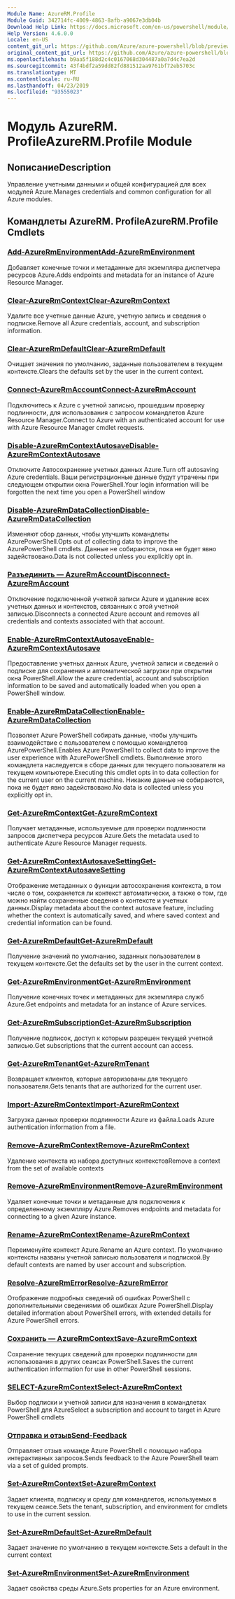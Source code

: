 ```yaml
---
Module Name: AzureRM.Profile
Module Guid: 342714fc-4009-4863-8afb-a9067e3db04b
Download Help Link: https://docs.microsoft.com/en-us/powershell/module/azurerm.profile
Help Version: 4.6.0.0
Locale: en-US
content_git_url: https://github.com/Azure/azure-powershell/blob/preview/src/ResourceManager/Profile/Commands.Profile/help/AzureRM.Profile.md
original_content_git_url: https://github.com/Azure/azure-powershell/blob/preview/src/ResourceManager/Profile/Commands.Profile/help/AzureRM.Profile.md
ms.openlocfilehash: b9aa5f188d2c4c0167068d304487a0a7d4c7ea2d
ms.sourcegitcommit: 43f4bdf2a59dd82fd881512aa9761bf72eb5703c
ms.translationtype: MT
ms.contentlocale: ru-RU
ms.lasthandoff: 04/23/2019
ms.locfileid: "93555023"
---
```

# <span data-ttu-id="1c5d5-101">Модуль AzureRM. Profile</span><span class="sxs-lookup"><span data-stu-id="1c5d5-101">AzureRM.Profile Module</span></span>
## <span data-ttu-id="1c5d5-102">Nописание</span><span class="sxs-lookup"><span data-stu-id="1c5d5-102">Description</span></span>
<span data-ttu-id="1c5d5-103">Управление учетными данными и общей конфигурацией для всех модулей Azure.</span><span class="sxs-lookup"><span data-stu-id="1c5d5-103">Manages credentials and common configuration for all Azure modules.</span></span>

## <span data-ttu-id="1c5d5-104">Командлеты AzureRM. Profile</span><span class="sxs-lookup"><span data-stu-id="1c5d5-104">AzureRM.Profile Cmdlets</span></span>
### [<span data-ttu-id="1c5d5-105">Add-AzureRmEnvironment</span><span class="sxs-lookup"><span data-stu-id="1c5d5-105">Add-AzureRmEnvironment</span></span>](Add-AzureRmEnvironment.md)
<span data-ttu-id="1c5d5-106">Добавляет конечные точки и метаданные для экземпляра диспетчера ресурсов Azure.</span><span class="sxs-lookup"><span data-stu-id="1c5d5-106">Adds endpoints and metadata for an instance of Azure Resource Manager.</span></span>

### [<span data-ttu-id="1c5d5-107">Clear-AzureRmContext</span><span class="sxs-lookup"><span data-stu-id="1c5d5-107">Clear-AzureRmContext</span></span>](Clear-AzureRmContext.md)
<span data-ttu-id="1c5d5-108">Удалите все учетные данные Azure, учетную запись и сведения о подписке.</span><span class="sxs-lookup"><span data-stu-id="1c5d5-108">Remove all Azure credentials, account, and subscription information.</span></span>

### [<span data-ttu-id="1c5d5-109">Clear-AzureRmDefault</span><span class="sxs-lookup"><span data-stu-id="1c5d5-109">Clear-AzureRmDefault</span></span>](Clear-AzureRmDefault.md)
<span data-ttu-id="1c5d5-110">Очищает значения по умолчанию, заданные пользователем в текущем контексте.</span><span class="sxs-lookup"><span data-stu-id="1c5d5-110">Clears the defaults set by the user in the current context.</span></span>

### [<span data-ttu-id="1c5d5-111">Connect-AzureRmAccount</span><span class="sxs-lookup"><span data-stu-id="1c5d5-111">Connect-AzureRmAccount</span></span>](Connect-AzureRmAccount.md)
<span data-ttu-id="1c5d5-112">Подключитесь к Azure с учетной записью, прошедшим проверку подлинности, для использования с запросом командлетов Azure Resource Manager.</span><span class="sxs-lookup"><span data-stu-id="1c5d5-112">Connect to Azure with an authenticated account for use with Azure Resource Manager cmdlet requests.</span></span>

### [<span data-ttu-id="1c5d5-113">Disable-AzureRmContextAutosave</span><span class="sxs-lookup"><span data-stu-id="1c5d5-113">Disable-AzureRmContextAutosave</span></span>](Disable-AzureRmContextAutosave.md)
<span data-ttu-id="1c5d5-114">Отключите Автосохранение учетных данных Azure.</span><span class="sxs-lookup"><span data-stu-id="1c5d5-114">Turn off autosaving Azure credentials.</span></span>  <span data-ttu-id="1c5d5-115">Ваши регистрационные данные будут утрачены при следующем открытии окна PowerShell.</span><span class="sxs-lookup"><span data-stu-id="1c5d5-115">Your login information will be forgotten the next time you open a PowerShell window</span></span>

### [<span data-ttu-id="1c5d5-116">Disable-AzureRmDataCollection</span><span class="sxs-lookup"><span data-stu-id="1c5d5-116">Disable-AzureRmDataCollection</span></span>](Disable-AzureRmDataCollection.md)
<span data-ttu-id="1c5d5-117">Изменяют сбор данных, чтобы улучшить командлеты AzurePowerShell.</span><span class="sxs-lookup"><span data-stu-id="1c5d5-117">Opts out of collecting data to improve the AzurePowerShell cmdlets.</span></span> <span data-ttu-id="1c5d5-118">Данные не собираются, пока не будет явно задействовано.</span><span class="sxs-lookup"><span data-stu-id="1c5d5-118">Data is not collected unless you explicitly opt in.</span></span>

### [<span data-ttu-id="1c5d5-119">Разъединить — AzureRmAccount</span><span class="sxs-lookup"><span data-stu-id="1c5d5-119">Disconnect-AzureRmAccount</span></span>](Disconnect-AzureRmAccount.md)
<span data-ttu-id="1c5d5-120">Отключение подключенной учетной записи Azure и удаление всех учетных данных и контекстов, связанных с этой учетной записью.</span><span class="sxs-lookup"><span data-stu-id="1c5d5-120">Disconnects a connected Azure account and removes all credentials and contexts associated with that account.</span></span>

### [<span data-ttu-id="1c5d5-121">Enable-AzureRmContextAutosave</span><span class="sxs-lookup"><span data-stu-id="1c5d5-121">Enable-AzureRmContextAutosave</span></span>](Enable-AzureRmContextAutosave.md)
<span data-ttu-id="1c5d5-122">Предоставление учетных данных Azure, учетной записи и сведений о подписке для сохранения и автоматической загрузки при открытии окна PowerShell.</span><span class="sxs-lookup"><span data-stu-id="1c5d5-122">Allow the azure credential, account and subscription information to be saved and automatically loaded when you open a PowerShell window.</span></span> 

### [<span data-ttu-id="1c5d5-123">Enable-AzureRmDataCollection</span><span class="sxs-lookup"><span data-stu-id="1c5d5-123">Enable-AzureRmDataCollection</span></span>](Enable-AzureRmDataCollection.md)
<span data-ttu-id="1c5d5-124">Позволяет Azure PowerShell собирать данные, чтобы улучшить взаимодействие с пользователем с помощью командлетов AzurePowerShell.</span><span class="sxs-lookup"><span data-stu-id="1c5d5-124">Enables Azure PowerShell to collect data to improve the user experience with AzurePowerShell cmdlets.</span></span>
<span data-ttu-id="1c5d5-125">Выполнение этого командлета наследуется в сборе данных для текущего пользователя на текущем компьютере.</span><span class="sxs-lookup"><span data-stu-id="1c5d5-125">Executing this cmdlet opts in to data collection for the current user on the current machine.</span></span>
<span data-ttu-id="1c5d5-126">Никакие данные не собираются, пока не будет явно задействовано.</span><span class="sxs-lookup"><span data-stu-id="1c5d5-126">No data is collected unless you explicitly opt in.</span></span>

### [<span data-ttu-id="1c5d5-127">Get-AzureRmContext</span><span class="sxs-lookup"><span data-stu-id="1c5d5-127">Get-AzureRmContext</span></span>](Get-AzureRmContext.md)
<span data-ttu-id="1c5d5-128">Получает метаданные, используемые для проверки подлинности запросов диспетчера ресурсов Azure.</span><span class="sxs-lookup"><span data-stu-id="1c5d5-128">Gets the metadata used to authenticate Azure Resource Manager requests.</span></span>

### [<span data-ttu-id="1c5d5-129">Get-AzureRmContextAutosaveSetting</span><span class="sxs-lookup"><span data-stu-id="1c5d5-129">Get-AzureRmContextAutosaveSetting</span></span>](Get-AzureRmContextAutosaveSetting.md)
<span data-ttu-id="1c5d5-130">Отображение метаданных о функции автосохранения контекста, в том числе о том, сохраняется ли контекст автоматически, а также о том, где можно найти сохраненные сведения о контексте и учетных данных.</span><span class="sxs-lookup"><span data-stu-id="1c5d5-130">Display metadata about the context autosave feature, including whether the context is automatically saved, and where saved context and credential information can be found.</span></span>

### [<span data-ttu-id="1c5d5-131">Get-AzureRmDefault</span><span class="sxs-lookup"><span data-stu-id="1c5d5-131">Get-AzureRmDefault</span></span>](Get-AzureRmDefault.md)
<span data-ttu-id="1c5d5-132">Получение значений по умолчанию, заданных пользователем в текущем контексте.</span><span class="sxs-lookup"><span data-stu-id="1c5d5-132">Get the defaults set by the user in the current context.</span></span>

### [<span data-ttu-id="1c5d5-133">Get-AzureRmEnvironment</span><span class="sxs-lookup"><span data-stu-id="1c5d5-133">Get-AzureRmEnvironment</span></span>](Get-AzureRmEnvironment.md)
<span data-ttu-id="1c5d5-134">Получение конечных точек и метаданных для экземпляра служб Azure.</span><span class="sxs-lookup"><span data-stu-id="1c5d5-134">Get endpoints and metadata for an instance of Azure services.</span></span>

### [<span data-ttu-id="1c5d5-135">Get-AzureRmSubscription</span><span class="sxs-lookup"><span data-stu-id="1c5d5-135">Get-AzureRmSubscription</span></span>](Get-AzureRmSubscription.md)
<span data-ttu-id="1c5d5-136">Получение подписок, доступ к которым разрешен текущей учетной записью.</span><span class="sxs-lookup"><span data-stu-id="1c5d5-136">Get subscriptions that the current account can access.</span></span>

### [<span data-ttu-id="1c5d5-137">Get-AzureRmTenant</span><span class="sxs-lookup"><span data-stu-id="1c5d5-137">Get-AzureRmTenant</span></span>](Get-AzureRmTenant.md)
<span data-ttu-id="1c5d5-138">Возвращает клиентов, которые авторизованы для текущего пользователя.</span><span class="sxs-lookup"><span data-stu-id="1c5d5-138">Gets tenants that are authorized for the current user.</span></span>

### [<span data-ttu-id="1c5d5-139">Import-AzureRmContext</span><span class="sxs-lookup"><span data-stu-id="1c5d5-139">Import-AzureRmContext</span></span>](Import-AzureRmContext.md)
<span data-ttu-id="1c5d5-140">Загрузка данных проверки подлинности Azure из файла.</span><span class="sxs-lookup"><span data-stu-id="1c5d5-140">Loads Azure authentication information from a file.</span></span>

### [<span data-ttu-id="1c5d5-141">Remove-AzureRmContext</span><span class="sxs-lookup"><span data-stu-id="1c5d5-141">Remove-AzureRmContext</span></span>](Remove-AzureRmContext.md)
<span data-ttu-id="1c5d5-142">Удаление контекста из набора доступных контекстов</span><span class="sxs-lookup"><span data-stu-id="1c5d5-142">Remove a context from the set of available contexts</span></span>

### [<span data-ttu-id="1c5d5-143">Remove-AzureRmEnvironment</span><span class="sxs-lookup"><span data-stu-id="1c5d5-143">Remove-AzureRmEnvironment</span></span>](Remove-AzureRmEnvironment.md)
<span data-ttu-id="1c5d5-144">Удаляет конечные точки и метаданные для подключения к определенному экземпляру Azure.</span><span class="sxs-lookup"><span data-stu-id="1c5d5-144">Removes endpoints and metadata for connecting to a given Azure instance.</span></span>

### [<span data-ttu-id="1c5d5-145">Rename-AzureRmContext</span><span class="sxs-lookup"><span data-stu-id="1c5d5-145">Rename-AzureRmContext</span></span>](Rename-AzureRmContext.md)
<span data-ttu-id="1c5d5-146">Переименуйте контекст Azure.</span><span class="sxs-lookup"><span data-stu-id="1c5d5-146">Rename an Azure context.</span></span>  <span data-ttu-id="1c5d5-147">По умолчанию контексты названы учетной записью пользователя и подпиской.</span><span class="sxs-lookup"><span data-stu-id="1c5d5-147">By default contexts are named by user account and subscription.</span></span>

### [<span data-ttu-id="1c5d5-148">Resolve-AzureRmError</span><span class="sxs-lookup"><span data-stu-id="1c5d5-148">Resolve-AzureRmError</span></span>](Resolve-AzureRmError.md)
<span data-ttu-id="1c5d5-149">Отображение подробных сведений об ошибках PowerShell с дополнительными сведениями об ошибках Azure PowerShell.</span><span class="sxs-lookup"><span data-stu-id="1c5d5-149">Display detailed information about PowerShell errors, with extended details for Azure PowerShell errors.</span></span>

### [<span data-ttu-id="1c5d5-150">Сохранить — AzureRmContext</span><span class="sxs-lookup"><span data-stu-id="1c5d5-150">Save-AzureRmContext</span></span>](Save-AzureRmContext.md)
<span data-ttu-id="1c5d5-151">Сохранение текущих сведений для проверки подлинности для использования в других сеансах PowerShell.</span><span class="sxs-lookup"><span data-stu-id="1c5d5-151">Saves the current authentication information for use in other PowerShell sessions.</span></span>

### [<span data-ttu-id="1c5d5-152">SELECT-AzureRmContext</span><span class="sxs-lookup"><span data-stu-id="1c5d5-152">Select-AzureRmContext</span></span>](Select-AzureRmContext.md)
<span data-ttu-id="1c5d5-153">Выбор подписки и учетной записи для назначения в командлетах PowerShell для Azure</span><span class="sxs-lookup"><span data-stu-id="1c5d5-153">Select a subscription and account to target in Azure PowerShell cmdlets</span></span>

### [<span data-ttu-id="1c5d5-154">Отправка и отзыв</span><span class="sxs-lookup"><span data-stu-id="1c5d5-154">Send-Feedback</span></span>](Send-Feedback.md)
<span data-ttu-id="1c5d5-155">Отправляет отзыв команде Azure PowerShell с помощью набора интерактивных запросов.</span><span class="sxs-lookup"><span data-stu-id="1c5d5-155">Sends feedback to the Azure PowerShell team via a set of guided prompts.</span></span>

### [<span data-ttu-id="1c5d5-156">Set-AzureRmContext</span><span class="sxs-lookup"><span data-stu-id="1c5d5-156">Set-AzureRmContext</span></span>](Set-AzureRmContext.md)
<span data-ttu-id="1c5d5-157">Задает клиента, подписку и среду для командлетов, используемых в текущем сеансе.</span><span class="sxs-lookup"><span data-stu-id="1c5d5-157">Sets the tenant, subscription, and environment for cmdlets to use in the current session.</span></span>

### [<span data-ttu-id="1c5d5-158">Set-AzureRmDefault</span><span class="sxs-lookup"><span data-stu-id="1c5d5-158">Set-AzureRmDefault</span></span>](Set-AzureRmDefault.md)
<span data-ttu-id="1c5d5-159">Задает значение по умолчанию в текущем контексте.</span><span class="sxs-lookup"><span data-stu-id="1c5d5-159">Sets a default in the current context</span></span>

### [<span data-ttu-id="1c5d5-160">Set-AzureRmEnvironment</span><span class="sxs-lookup"><span data-stu-id="1c5d5-160">Set-AzureRmEnvironment</span></span>](Set-AzureRmEnvironment.md)
<span data-ttu-id="1c5d5-161">Задает свойства среды Azure.</span><span class="sxs-lookup"><span data-stu-id="1c5d5-161">Sets properties for an Azure environment.</span></span>

